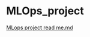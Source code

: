 # MLOps_project
[MLops project read me.md](https://github.com/user-attachments/files/17450454/MLops.project.read.me.md)
